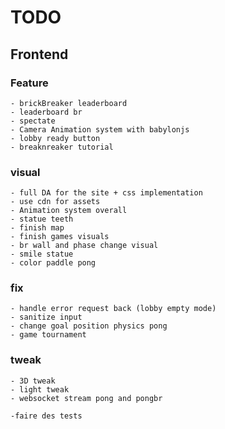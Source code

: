 

# TODO



## Frontend


 ### Feature

    - brickBreaker leaderboard
    - leaderboard br
    - spectate
    - Camera Animation system with babylonjs
    - lobby ready button
    - breaknreaker tutorial

 ### visual
    - full DA for the site + css implementation
    - use cdn for assets
    - Animation system overall
    - statue teeth
    - finish map
    - finish games visuals
    - br wall and phase change visual
    - smile statue
    - color paddle pong


 ### fix
    - handle error request back (lobby empty mode)
    - sanitize input
    - change goal position physics pong
    - game tournament

### tweak
    - 3D tweak
    - light tweak
    - websocket stream pong and pongbr

    -faire des tests
